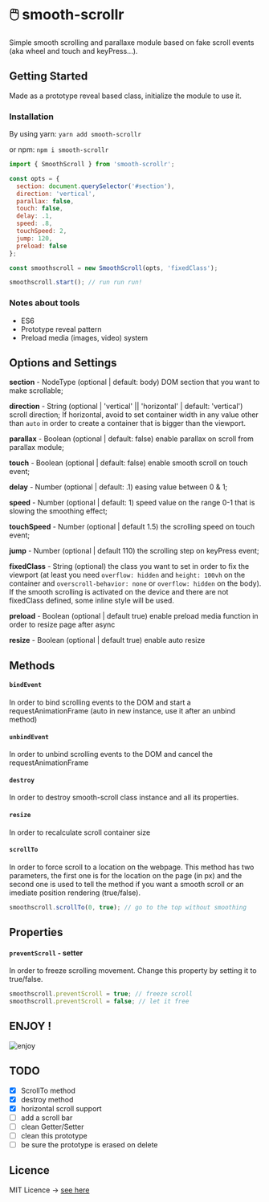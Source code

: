 # 🖱️ smooth-scrollr 
Simple smooth scrolling and parallaxe module based on fake scroll events (aka wheel and touch and keyPress...).

## Getting Started
Made as a prototype reveal based class, initialize the module to use it.

### Installation
By using yarn:
`yarn add smooth-scrollr`

or npm:
`npm i smooth-scrollr`


``` javascript
import { SmoothScroll } from 'smooth-scrollr';

const opts = {
  section: document.querySelector('#section'),
  direction: 'vertical',
  parallax: false,
  touch: false,
  delay: .1,
  speed: .8,
  touchSpeed: 2,
  jump: 120,
  preload: false
};

const smoothscroll = new SmoothScroll(opts, 'fixedClass');

smoothscroll.start(); // run run run!

```

### Notes about tools
* ES6
* Prototype reveal pattern
* Preload media (images, video) system

## Options and Settings
**section** - NodeType (optional | default: body) DOM section that you want to make scrollable;

**direction** - String (optional | 'vertical' || 'horizontal' | default: 'vertical') scroll direction; If horizontal, avoid to set container width in any value other than `auto` in order to create a container that is bigger than the viewport.

**parallax** - Boolean (optional | default: false) enable parallax on scroll from parallax module;

**touch** - Boolean (optional | default: false) enable smooth scroll on touch event;

**delay** - Number (optional | default: .1) easing value between 0 & 1;

**speed** - Number (optional | default: 1) speed value on the range 0-1 that is slowing the smoothing effect;

**touchSpeed** - Number (optional | default 1.5) the scrolling speed on touch event;

**jump** - Number (optional | default 110) the scrolling step on keyPress event;

**fixedClass** - String (optional) the class you want to set in order to fix the viewport (at least you need `overflow: hidden` and `height: 100vh` on the container and `overscroll-behavior: none` or `overflow: hidden` on the body). If the smooth scrolling is activated on the device and there are not fixedClass defined, some inline style will be used.

**preload** - Boolean (optional | default true) enable preload media function in order to resize page after async

**resize** - Boolean (optional | default true) enable auto resize

## Methods

<!-- #### ```start```
In order to enable smoothscroll on the page. This method is **required at first**. At that point all the function parameters are loaded and are waiting for starting before running scroll animation. So you have to start smoothscroll after requesting for a new instance to allow user scrolling on the page.
You can also use this method after setting `preventScroll` to `true` if you want to unfreeze the scroll.

```javascript
smoothscroll.start(); // run smoothscroll
``` -->

#### ```bindEvent```
In order to bind scrolling events to the DOM and start a requestAnimationFrame (auto in new instance, use it after an unbind method)

#### ```unbindEvent```
In order to unbind scrolling events to the DOM and cancel the requestAnimationFrame

#### ```destroy```
In order to destroy smooth-scroll class instance and all its properties.

#### ```resize```
In order to recalculate scroll container size

#### ```scrollTo```
In order to force scroll to a location on the webpage. This method has two parameters, the first one is for the location on the page (in px) and the second one is used to tell the method if you want a smooth scroll or an imediate position rendering (true/false).
```javascript
smoothscroll.scrollTo(0, true); // go to the top without smoothing
```

## Properties
#### ```preventScroll``` - setter
In order to freeze scrolling movement. Change this property by setting it to true/false.
``` javascript
smoothscroll.preventScroll = true; // freeze scroll
smoothscroll.preventScroll = false; // let it free
```

## ENJOY !
![enjoy](https://media.giphy.com/media/qyCDVJBPdBET6/giphy.gif)


## TODO
- [x] ScrollTo method
- [x] destroy method
- [x] horizontal scroll support
- [ ] add a scroll bar
- [ ] clean Getter/Setter
- [ ] clean this prototype 
- [ ] be sure the prototype is erased on delete 

## Licence
MIT Licence -> [see here](https://github.com/alexiscolin/smooth-scrollr/blob/master/LICENSE)
